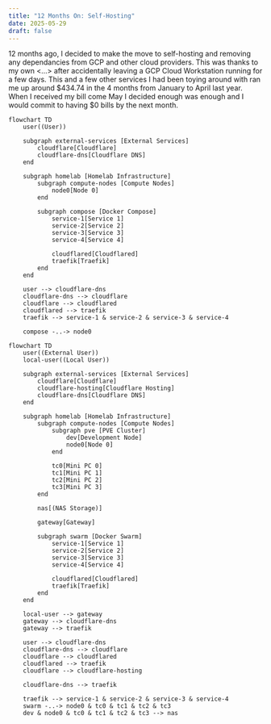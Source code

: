 ```yaml
---
title: "12 Months On: Self-Hosting"
date: 2025-05-29
draft: false
---
```

12 months ago, I decided to make the move to self-hosting and removing any dependancies from GCP and other cloud providers. This was thanks to my own <...> after accidentally leaving a GCP Cloud Workstation running for a few days. This and a few other services I had been toying around with ran me up around $434.74 in the 4 months from January to April last year. When I received my bill come May I decided enough was enough and I would commit to having $0 bills by the next month.

```mermaid
flowchart TD
    user((User))
    
    subgraph external-services [External Services]
        cloudflare[Cloudflare]
        cloudflare-dns[Cloudflare DNS]
    end
    
    subgraph homelab [Homelab Infrastructure]
        subgraph compute-nodes [Compute Nodes]
            node0[Node 0]
        end

        subgraph compose [Docker Compose]
            service-1[Service 1]
            service-2[Service 2]
            service-3[Service 3]
            service-4[Service 4]

            cloudflared[Cloudflared]
            traefik[Traefik]
        end
    end
    
    user --> cloudflare-dns
    cloudflare-dns --> cloudflare
    cloudflare --> cloudflared
    cloudflared --> traefik
    traefik --> service-1 & service-2 & service-3 & service-4

    compose -..-> node0
```

```mermaid
flowchart TD
    user((External User))
    local-user((Local User))

    subgraph external-services [External Services]
        cloudflare[Cloudflare]
        cloudflare-hosting[Cloudflare Hosting]
        cloudflare-dns[Cloudflare DNS]
    end

    subgraph homelab [Homelab Infrastructure]
        subgraph compute-nodes [Compute Nodes]
            subgraph pve [PVE Cluster]
                dev[Development Node]
                node0[Node 0]
            end

            tc0[Mini PC 0]
            tc1[Mini PC 1]
            tc2[Mini PC 2]
            tc3[Mini PC 3]
        end

        nas[(NAS Storage)]

        gateway[Gateway]

        subgraph swarm [Docker Swarm]
            service-1[Service 1]
            service-2[Service 2]
            service-3[Service 3]
            service-4[Service 4]

            cloudflared[Cloudflared]
            traefik[Traefik]
        end
    end

    local-user --> gateway
    gateway --> cloudflare-dns
    gateway --> traefik

    user --> cloudflare-dns
    cloudflare-dns --> cloudflare
    cloudflare --> cloudflared
    cloudflared --> traefik
    cloudflare --> cloudflare-hosting

    cloudflare-dns --> traefik

    traefik --> service-1 & service-2 & service-3 & service-4
    swarm -..-> node0 & tc0 & tc1 & tc2 & tc3
    dev & node0 & tc0 & tc1 & tc2 & tc3 --> nas
```